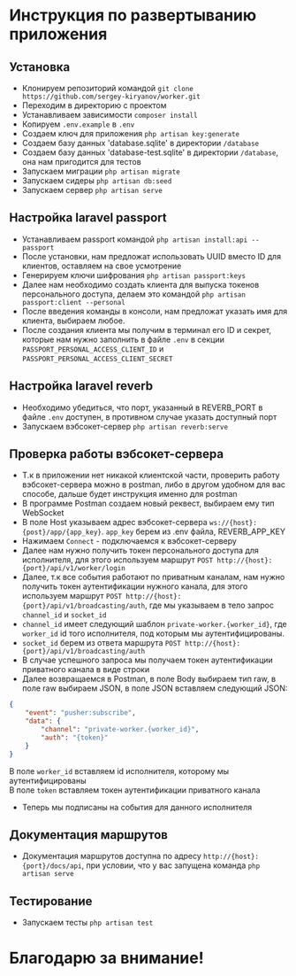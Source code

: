 # Инструкция по развертыванию приложения

## Установка

* Клонируем репозиторий командой `git clone https://github.com/sergey-kiryanov/worker.git`
* Переходим в директорию с проектом
* Устанавливаем зависимости `composer install`
* Копируем `.env.example` в `.env`
* Создаем ключ для приложения `php artisan key:generate`
* Создаем базу данных 'database.sqlite' в директории `/database`
* Создаем базу данных 'database-test.sqlite' в директории `/database`, она нам пригодится для тестов
* Запускаем миграции `php artisan migrate`
* Запускаем сидеры `php artisan db:seed`
* Запускаем сервер `php artisan serve`

## Настройка laravel passport

* Устанавливаем passport командой `php artisan install:api --passport`
* После установки, нам предложат использовать UUID вместо ID для клиентов, оставляем на свое усмотрение
* Генерируем ключи шифрования `php artisan passport:keys`
* Далее нам необходимо создать клиента для выпуска токенов персонального доступа, делаем это командой `php artisan passport:client --personal`
* После введения команды в консоли, нам предложат указать имя для клиента, выбираем любое.
* После создания клиента мы получим в терминал его ID и секрет, которые нам нужно заполнить в файле `.env` в секции `PASSPORT_PERSONAL_ACCESS_CLIENT_ID` и `PASSPORT_PERSONAL_ACCESS_CLIENT_SECRET`

## Настройка laravel reverb

* Необходимо убедиться, что порт, указанный в REVERB_PORT в файле `.env` доступен, в противном случае указать доступный порт
* Запускаем вэбсокет-сервер `php artisan reverb:serve`

## Проверка работы вэбсокет-сервера

* Т.к в приложении нет никакой клиентской части, проверить работу вэбсокет-сервера можно в postman, либо в другом удобном для вас способе, дальше будет инструкция именно для postman
* В программе Postman создаем новый реквест, выбираем ему тип WebSocket
* В поле Host указываем адрес вэбсокет-сервера `ws://{host}:{post}/app/{app_key}`. `app_key` берем из .env файла, REVERB_APP_KEY
* Нажимаем `Connect` - подключаемся к вэбсокет-серверу
* Далее нам нужно получить токен персонального доступа для исполнителя, для этого используем маршрут `POST http://{host}:{port}/api/v1/worker/login`
* Далее, т.к все события работают по приватным каналам, нам нужно получить токен аутентификации нужного канала, для этого используем маршрут `POST http://{host}:{port}/api/v1/broadcasting/auth`, где мы указываем в тело запрос `channel_id` и `socket_id`
* `channel_id` имеет следующий шаблон `private-worker.{worker_id}`, где `worker_id` id того исполнителя, под которым мы аутентифицированы.
* `socket_id` берем из ответа маршрута `POST http://{host}:{port}/api/v1/broadcasting/auth`
* В случае успешного запроса мы получаем токен аутентификации приватного канала в виде строки
* Далее возвращаемся в Postman, в поле Body выбираем тип raw, в поле raw выбираем JSON, в поле JSON вставляем следующий JSON:
```json
{
    "event": "pusher:subscribe",
    "data": {
        "channel": "private-worker.{worker_id}",
        "auth": "{token}"
    }
}
```
В поле `worker_id` вставляем id исполнителя, которому мы аутентифицированы \
В поле `token` вставляем токен аутентификации приватного канала
* Теперь мы подписаны на события для данного исполнителя

## Документация маршрутов

* Документация маршрутов доступна по адресу `http://{host}:{port}/docs/api`, при условии, что у вас запущена команда `php artisan serve`

## Тестирование

* Запускаем тесты `php artisan test`

# Благодарю за внимание!

